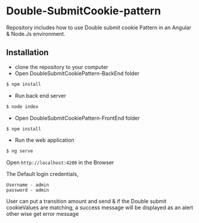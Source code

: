 # Double-SubmitCookie-pattern
Repository includes how to use Double submit cookie Pattern in an Angular & Node.Js environment.
## Installation
* clone the repository to your computer
* Open DoubleSubmitCookiePattern-BackEnd folder
```sh
$ npm install
```
* Run back end server
```sh
$ node index
```
* Open DoubleSubmitCookiePattern-FrontEnd folder
```sh
$ npm install
```
* Run the web application
```sh
$ ng serve
```
Open `http://localhost:4200` in the Browser

The Default login credentials,
```
Username - admin
password - admin
```
User can put a transition amount and send & if the Double submit cookieValues are matching, a success message will be displayed as an alert other wise get error message